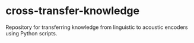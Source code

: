 # cross-transfer-knowledge
Repository for transferring knowledge from linguistic to acoustic encoders using Python scripts.

